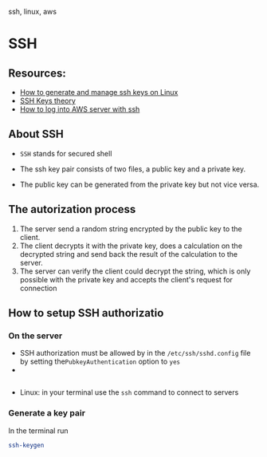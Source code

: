 ssh, linux, aws

# SSH

## Resources:
- [How to generate and manage ssh keys on Linux](https://linuxconfig.org/how-to-generate-and-manage-ssh-keys-on-linux)
- [SSH Keys theory](https://www.youtube.com/watch?v=dPAw4opzN9g)
- [How to log into AWS server with ssh](https://www.youtube.com/watch?v=8UqtMcX_kg0)


## About SSH

- `SSH` stands for secured shell

- The ssh key pair consists of two files, a public key and a private key.

- The public key can be generated from the private key  but not vice versa.

## The autorization process

1. The server send a random string encrypted by the public key to the client.
1. The client decrypts it with the private key, does a calculation on the decrypted string and send back the result of the calculation to the server.
1. The server can verify the client could decrypt the string, which is only possible with the private key and accepts the client's request for connection


## How to setup SSH authorizatio


### On the server

- SSH authorization must be allowed by in the `/etc/ssh/sshd.config` file by setting the`PubkeyAuthentication` option to `yes`
- 
```bash

```
- Linux: in your terminal use the `ssh` command to connect to servers


### Generate a key pair 
In the terminal run
```bash
ssh-keygen
```